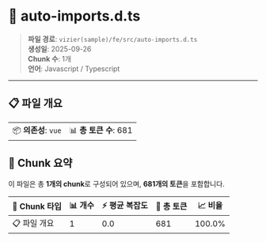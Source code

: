 # 📄 auto-imports.d.ts

> **파일 경로**: `vizier(sample)/fe/src/auto-imports.d.ts`  
> **생성일**: 2025-09-26  
> **Chunk 수**: 1개  
> **언어**: Javascript / Typescript
---


## 📋 파일 개요

| | |
|--|--|
| 📦 **의존성**: `vue` | 📊 **총 토큰 수**: 681 |






## 🧩 Chunk 요약

이 파일은 총 **1개의 chunk**로 구성되어 있으며, **681개의 토큰**을 포함합니다.

| 🧩 Chunk 타입 | 📊 개수 | ⚡ 평균 복잡도 | 📝 총 토큰 | 📈 비율 |
|---------------|--------|-------------|----------|--------|
| 📋 파일 개요 | 1 | 0.0 | 681 | 100.0% |

